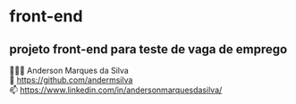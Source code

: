 # front-end
## projeto front-end  para teste de vaga de emprego
🧑🏾‍💻 Anderson Marques da Silva <br/>
📧 https://github.com/andermsilva <br/>
📫 https://www.linkedin.com/in/andersonmarquesdasilva/

